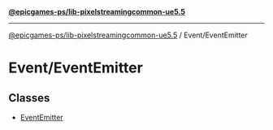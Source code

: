 [**@epicgames-ps/lib-pixelstreamingcommon-ue5.5**](../../README.md)

***

[@epicgames-ps/lib-pixelstreamingcommon-ue5.5](../../README.md) / Event/EventEmitter

# Event/EventEmitter

## Classes

- [EventEmitter](classes/EventEmitter.md)
